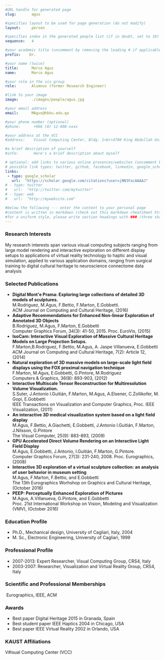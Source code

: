 ```yaml
---
#URL handle for generated page
slug:       agus

#specifies layout to be used for page generation (do not modify)
layout: 	person

#specifies index in the generated people list (if in doubt, set to 10)
sequence:	4

#your academic title (uncomment by removing the leading # if applicable)
prefix:    Dr.

#your name (twice)
title:		Marco Agus
name:       Marco Agus

#your role in the vis group
role:       Alumnus (former Research Engineer)

#link to your image
image:      ./images/people/agus.jpg

#your email address
email:      MAgus@hbku.edu.qa

#your phone number (optional)
#phone:      +966 (0) 12-808-xxxx

#your address at the VCC
#address:    Visual Computing Center, Bldg. 1<br>4700 King Abdullah University of Science and Technology<br>Thuwal 23955-6900, Saudi Arabia

#a brief description of yourself
#info:       Here's a brief description about myself

# optional: add links to various online presences/websites (uncomment by removing the leading # if applicable)
# possible link types: twitter, github, facebook, linkedin, google_scholar, google_plus, instagram, skype, youtube, vimeo, flickr, web (use the latter for all other link types)
links:
 - type: google_scholar
   url:  "https://scholar.google.com/citations?user=jNN3FacAAAAJ"
# - type: twitter
#   url:  "http://twitter.com/mytwitter"
# - type: web
#   url:  "http://mywebsite.com"

#below the following --- enter the content to your personal page
#content is written in markdown (check out this markdown cheatsheet https://github.com/adam-p/markdown-here/wiki/Markdown-Cheatsheet)
#for a uniform style, please write section headings with ### (three sharps)
---
```

### Research Interests
​My research interests span various visual computing subjects ranging from large model rendering and interactive exploration on different display setups to applications of virtual reality technology to haptic and visual simulation, applied to various application domains, ranging from surgical training to digital cultural heritage to neuroscience connectome data analysis

### Selected Publications
- **Digital Mont'e Prama: Exploring large collections of detailed 3D models of sculptures.**  
M.Rodriguez, M.Agus, F.Bettio, F.Marton, E.Gobbetti.  
ACM Journal on Computing and Cultural Heritage, (2016)
- **Adaptive Recommendations for Enhanced Non-linear Exploration of Annotated 3D Objects**  
B.Rodriguez, M.Agus, F.Marton, E.Gobbetti  
Computer Graphics Forum, 34(3): 41-50, 2015. Proc. EuroVis, (2015)
- **IsoCam: Interactive Visual Exploration of Massive Cultural Heritage Models on Large Projection Setups.**  
F.Marton,B.Rodriguez, F.Bettio, M.Agus, A. Jaspe Villanueva, E.Gobbetti  
ACM Journal on Computing and Cultural Heritage, 7(2): Article 12, (2014)  
- **Natural exploration of 3D massive models on large-scale light field displays using the FOX proximal navigation technique**   
F.Marton, M.Agus, E.Gobbetti, G.Pintore, M.Rodriguez  
Computers & Graphics, 36(8): 893-903, (2012)
- **Interactive Multiscale Tensor Reconstruction for Multiresolution Volume Visualization.**  
S.Suter, J.Antonio I.Guitián, F.Marton, M.Agus, A.Elsener, C.Zollikofer, M. Gopi, E.Gobbetti    
IEEE Transactions on Visualization and Computer Graphics, Proc. IEEE Visualization, (2011)
- **An interactive 3D medical visualization system based on a light field display**  
M.Agus, F.Bettio, A.Giachetti, E.Gobbetti, J.Antonio I.Guitián, F.Marton, J.Nilsson, G.Pintore  
The Visual Computer, 25(9): 883-893, (2009)
- **GPU Accelerated Direct Volume Rendering on an Interactive Light Field Display**   
M.Agus, E.Gobbetti, J.Antonio, I.Guitián, F.Marton, G.Pintore.   
Computer Graphics Forum, 27(3): 231-240, 2008. Proc. Eurographics, (2008)  
- **Interactive 3D exploration of a virtual sculpture collection: an analysis of user behavior in museum setting**   
M.Agus, F.Marton, F.Bettio, and E.Gobbetti  
The 13th Eurographics Worhshop on Graphics and Cultural Heritage, (October 2016)  
- **PEEP: Perceptually Enhanced Exploration of Pictures**  
M.Agus, A.Villanueva, G.Pintore, and E.Gobbetti  
Proc. 21st International Workshop on Vision, Modeling and Visualization (VMV), (October 2016)

### Education Profile
- Ph.D., Mechanical design, University of Cagliari, Italy, 2004
- M. Sc., Electronic Engineering, University of Cagliari, 1999

### Professional Profile
- 2007-2013: Expert Researcher, Visual Computing Group, CRS4, Italy
- 2003-2007: Researcher, Visualization and Virtual Reality Group, CRS4, Italy 

### Scientific and Professional Memberships
​ Eurographics, IEEE, ACM

### Awards
- Best paper Digital Heritage 2015 in Granada, Spain
- Best student paper IEEE Haptics 2004 in Chicago, USA
- Best paper IEEE Virtual Reality 2002  in Orlando, USA
 
### KAUST Affiliations
​​V#isual Computing Center (VCC)
